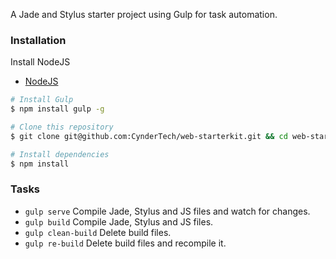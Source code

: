 A Jade and Stylus starter project using Gulp for task automation.

### Installation

Install NodeJS

- [NodeJS](http://nodejs.org/)

```sh
# Install Gulp
$ npm install gulp -g

# Clone this repository
$ git clone git@github.com:CynderTech/web-starterkit.git && cd web-starterkit

# Install dependencies
$ npm install
```

### Tasks

- `gulp serve` Compile Jade, Stylus and JS files and watch for changes.
- `gulp build` Compile Jade, Stylus and JS files.
- `gulp clean-build` Delete build files.
- `gulp re-build` Delete build files and recompile it.
